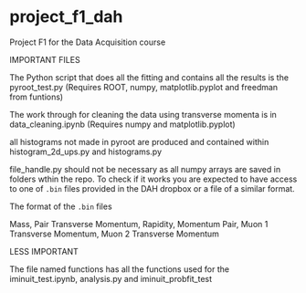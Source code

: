 # project_f1_dah

Project F1 for the Data Acquisition course

IMPORTANT FILES

The Python script that does all the fitting and contains all the results is the pyroot_test.py (Requires ROOT, numpy, matplotlib.pyplot and freedman from funtions)

The work through for cleaning the data using transverse momenta is in data_cleaning.ipynb (Requires numpy and matplotlib.pyplot)

all histograms not made in pyroot are produced and contained within histogram_2d_ups.py and histograms.py

file_handle.py should not be necessary as all numpy arrays are saved in folders wthin the repo. To check if it works you are expected to have access to one of `.bin` files provided in the DAH dropbox or a file of a similar format.

The format of the `.bin` files

Mass, Pair Transverse Momentum, Rapidity, Momentum Pair, Muon 1 Transverse Momentum, Muon 2 Transverse Momentum

LESS IMPORTANT

The file named functions has all the functions used for the iminuit_test.ipynb, analysis.py and iminuit_probfit_test

